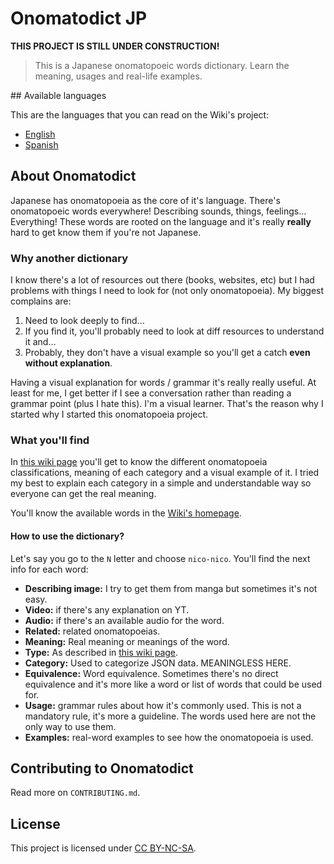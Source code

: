 # Onomatodict JP

**THIS PROJECT IS STILL UNDER CONSTRUCTION!**

> This is a Japanese onomatopoeic words dictionary. Learn the meaning, usages and real-life examples. 

## Available languages

This are the languages that you can read on the Wiki's project:

- [English](https://github.com/matsumurae/onomatodict-jp/wiki)
- [Spanish](https://github.com/matsumurae/onomatodict-jp/wiki/Inicio)

## About Onomatodict

Japanese has onomatopoeia as the core of it's language. There's onomatopoeic words everywhere! Describing sounds, things, feelings… Everything! These words are rooted on the language and it's really **really** hard to get know them if you're not Japanese.

### Why another dictionary

I know there's a lot of resources out there (books, websites, etc) but I had problems with things I need to look for (not only onomatopoeia). My biggest complains are:

1. Need to look deeply to find…
2. If you find it, you'll probably need to look at diff resources to understand it and…
3. Probably, they don't have a visual example so you'll get a catch **even without explanation**.

Having a visual explanation for words / grammar it's really really useful. At least for me, I get better if I see a conversation rather than reading a grammar point (plus I hate this). I'm a visual learner. That's the reason why I started why I started this onomatopoeia project.

### What you'll find

In [this wiki page](https://github.com/matsumurae/onomatodict-jp/wiki/Onomatopoeia-classification) you'll get to know the different onomatopoeia classifications, meaning of each category and a visual example of it. I tried my best to explain each category in a simple and understandable way so everyone can get the real meaning.

You'll know the available words in the [Wiki's homepage](https://github.com/matsumurae/onomatodict-jp/wiki/Home).

#### How to use the dictionary?

Let's say you go to the `N` letter and choose `nico-nico`. You'll find the next info for each word:

- **Describing image:** I try to get them from manga but sometimes it's not easy.
- **Video:** if there's any explanation on YT.
- **Audio:** if there's an available audio for the word.
- **Related:** related onomatopoeias.
- **Meaning:** Real meaning or meanings of the word.
- **Type:** As described in [this wiki page](https://github.com/matsumurae/onomatodict-jp/wiki/Onomatopoeia-classification).
- **Category:** Used to categorize JSON data. MEANINGLESS HERE.
- **Equivalence:** Word equivalence. Sometimes there's no direct equivalence and it's more like a word or list of words that could be used for.
- **Usage:** grammar rules about how it's commonly used. This is not a mandatory rule, it's more a guideline. The words used here are not the only way to use them.
- **Examples:** real-word examples to see how the onomatopoeia is used.

## Contributing to Onomatodict

Read more on `CONTRIBUTING.md`.

## License

This project is licensed under [CC BY-NC-SA](https://creativecommons.org/licenses/by-nc-sa/4.0/).